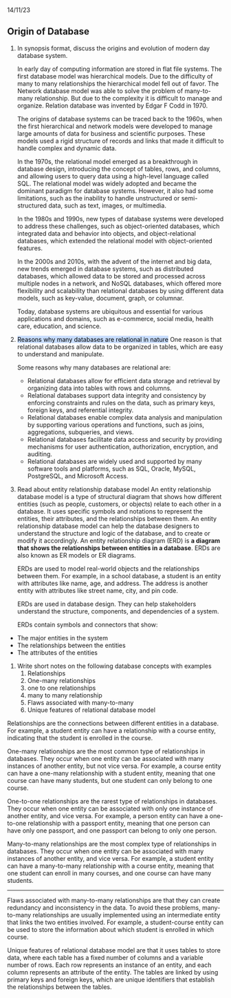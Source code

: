 14/11/23
## Origin of Database
1. In synopsis format, discuss the origins and evolution of modern day database system. 

	In early day of computing information are stored in flat file systems. 
	The first database model was hierarchical models. Due to the difficulty of many to many relationships the hierarchical model fell out of favor. 
	The Network database model was able to solve the problem of many-to-many relationship. But due to the complexity it is difficult to manage and organize. 
	Relation database was invented by Edgar F Codd in 1970. 

	 The origins of database systems can be traced back to the 1960s, when the first hierarchical and network models were developed to manage large amounts of data for business and scientific purposes. These models used a rigid structure of records and links that made it difficult to handle complex and dynamic data. 
	 
	 In the 1970s, the relational model emerged as a breakthrough in database design, introducing the concept of tables, rows, and columns, and allowing users to query data using a high-level language called SQL. The relational model was widely adopted and became the dominant paradigm for database systems. However, it also had some limitations, such as the inability to handle unstructured or semi-structured data, such as text, images, or multimedia. 
	 
	 In the 1980s and 1990s, new types of database systems were developed to address these challenges, such as object-oriented databases, which integrated data and behavior into objects, and object-relational databases, which extended the relational model with object-oriented features. 
	 
	 In the 2000s and 2010s, with the advent of the internet and big data, new trends emerged in database systems, such as distributed databases, which allowed data to be stored and processed across multiple nodes in a network, and NoSQL databases, which offered more flexibility and scalability than relational databases by using different data models, such as key-value, document, graph, or columnar.
	 
   Today, database systems are ubiquitous and essential for various applications and domains, such as e-commerce, social media, health care, education, and science.
   
2. <mark style="background: #ADCCFFA6;">Reasons why many databases are relational in nature</mark>
	One reason is that relational databases allow data to be organized in tables, which are easy to understand and manipulate. 
	
	Some reasons why many databases are relational are:
	
	- Relational databases allow for efficient data storage and retrieval by organizing data into tables with rows and columns.
	- Relational databases support data integrity and consistency by enforcing constraints and rules on the data, such as primary keys, foreign keys, and referential integrity.
	- Relational databases enable complex data analysis and manipulation by supporting various operations and functions, such as joins, aggregations, subqueries, and views.
	- Relational databases facilitate data access and security by providing mechanisms for user authentication, authorization, encryption, and auditing.
	- Relational databases are widely used and supported by many software tools and platforms, such as SQL, Oracle, MySQL, PostgreSQL, and Microsoft Access.
1. Read about entity relationship database model 
	An entity relationship database model is a type of structural diagram that shows how different entities (such as people, customers, or objects) relate to each other in a database. It uses specific symbols and notations to represent the entities, their attributes, and the relationships between them. An entity relationship database model can help the database designers to understand the structure and logic of the database, and to create or modify it accordingly.
	An entity relationship diagram (ERD) is **a diagram that shows the relationships between entities in a database**. ERDs are also known as ER models or ER diagrams. 

	ERDs are used to model real-world objects and the relationships between them. For example, in a school database, a student is an entity with attributes like name, age, and address. The address is another entity with attributes like street name, city, and pin code. 

	ERDs are used in database design. They can help stakeholders understand the structure, components, and dependencies of a system. 

	ERDs contain symbols and connectors that show: 

- The major entities in the system
- The relationships between the entities
- The attributes of the entities


1. Write short notes on the following database concepts with examples
	1. Relationships
	2. One-many relationships
	3. one to one relationships
	4. many to many relationship
	5. Flaws associated with many-to-many
	6. Unique features of relational database model 

Relationships are the connections between different entities in a database. For example, a student entity can have a relationship with a course entity, indicating that the student is enrolled in the course.

One-many relationships are the most common type of relationships in databases. They occur when one entity can be associated with many instances of another entity, but not vice versa. For example, a course entity can have a one-many relationship with a student entity, meaning that one course can have many students, but one student can only belong to one course.

One-to-one relationships are the rarest type of relationships in databases. They occur when one entity can be associated with only one instance of another entity, and vice versa. For example, a person entity can have a one-to-one relationship with a passport entity, meaning that one person can have only one passport, and one passport can belong to only one person.

Many-to-many relationships are the most complex type of relationships in databases. They occur when one entity can be associated with many instances of another entity, and vice versa. For example, a student entity can have a many-to-many relationship with a course entity, meaning that one student can enroll in many courses, and one course can have many students.

---

Flaws associated with many-to-many relationships are that they can create redundancy and inconsistency in the data. To avoid these problems, many-to-many relationships are usually implemented using an intermediate entity that links the two entities involved. For example, a student-course entity can be used to store the information about which student is enrolled in which course.

Unique features of relational database model are that it uses tables to store data, where each table has a fixed number of columns and a variable number of rows. Each row represents an instance of an entity, and each column represents an attribute of the entity. The tables are linked by using primary keys and foreign keys, which are unique identifiers that establish the relationships between the tables.